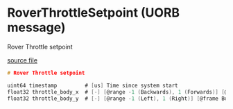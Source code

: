 # RoverThrottleSetpoint (UORB message)

Rover Throttle setpoint

[source file](https://github.com/PX4/PX4-Autopilot/blob/main/msg/RoverThrottleSetpoint.msg)

```c
# Rover Throttle setpoint

uint64 timestamp         # [us] Time since system start
float32 throttle_body_x  # [-] [@range -1 (Backwards), 1 (Forwards)] [@frame Body] Throttle setpoint along body X axis
float32 throttle_body_y  # [-] [@range -1 (Left), 1 (Right)] [@frame Body] [@invalid NaN If not mecanum] Mecanum only: Throttle setpoint along body Y axis

```
